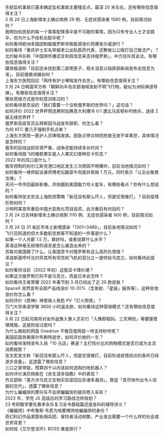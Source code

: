 东航坠机事故已基本确定坠机事故主要撞击点，最深 20 米左右，还有哪些信息值得关注？  
3 月 24 日上海新增本土确诊病例 29 例、无症状感染者 1580 例，目前情况如何？  
我明白给民航的每一个乘客配降落伞是不可能的事情，因为只有专业人士才会跳伞，但为什么不给机长配伞呢？  
如何看待欧洲多国因制裁俄罗斯导致能源涨价而爆发示威游行？  
如何看待「重庆护士实名举报老公出轨医药代表，还教唆公公殴打自己致流产」？  
北约秘书长称「中国用传播谎言和假信息来支持俄罗斯」，中方驳斥其说法，有哪些信息值得关注？  
媒体报道称「目前还未找到第二部黑匣子，相关消息以指挥部新闻发布会信息为准」，目前搜救进展如何？  
上海东方医院回应「网传有护士哮喘发作去世」，有哪些信息值得关注？  
3 月 24 日韩国军方称「朝鲜向半岛东部海域发射不明飞行物，疑似为洲际弹道导弹」，有哪些信息值得关注？  
哪些思维方式是你刻意训练过的？  
如何看待普京说的「我们需要一个没有俄罗斯的世界吗？」这句话？  
如何评价 2022 世界杯预选赛附加赛意大利爆冷 0:1 遭北马其顿补时绝杀，连续 2 届无缘世界杯？  
俄罗斯高级官员丘拜斯因乌战宣布辞职，你怎么看？  
为何 KFC 要几乎强制手机点单？  
上海东方医院一医护人员哮喘发病，因急诊停诊转院抢救无效不幸离世，具体情况是怎样的？  
俄军的前线战损异常严重，战争还能持续多长时间？  
如何看待路飞的橡胶果实是人人果实幻兽种尼卡形态？  
2022 年的风口是什么？  
俄军控制的别尔江斯克港口地区发生三次原因不明爆炸，目前当地情况如何？  
如何看待一律师起诉康师傅老坛酸菜牛肉面并索赔 1 万元，同时表示「让企业敬畏法律」？  
天问一号传回最新影像，并拍摄到美国毅力号火星车，有哪些看点？你有什么想说的？  
如何看待张文宏谈上海防控策略「新冠没有那么吓人，但是仗很难打」？目前疫情形势如何？  
沙特阿美宣布重启中国大型炼化项目投资，此次重启有何目的？  
3 月 24 日吉林新增本土确诊病例 1110 例、无症状感染者 900 例，目前情况如何？  
3 月 24 日 31 省区市本土新增感染「1301+3489」，目前各地情况如何？  
飞行员知道的但大多数航空旅客不知道的一件事是什么？  
如果一个人月薪 1.5 万，算好吗，或者说算什么水平？  
英语这种毫无规律的语言是怎么被造出来的？  
苏联对美国做了什么，让美国至今对俄罗斯有这么高的仇恨值？  
泽连斯基呼吁北约将其所有坦克和飞机的百分之一提供给乌克兰，如何看待此提议？  
如何看待当前（2022 年初）这股显卡降价潮？  
如果这次俄罗斯打的不是乌克兰，而是日本会怎样？  
如何看待王者荣耀 2022 年春节到 3 月已经出了近 20 款皮肤？  
SpaceX 突然宣布全部产品线涨价 10-20%（含发射、「星链」服务等），这种坐地涨价你怎么看？  
如何评价《原神》神里绫人角色 PV「灯火照夜」？  
万门大学承诺学够 3600 小时返全款，如何看待这种营销模式？还有哪些信息值得关注？  
3 月 22 日起河南将对省外返豫入豫人员实行「入豫即赋码、三天两检」等健康管理措施，这是防疫过度吗？  
为什么微软的网盘 Onedrive 不像百度网盘一样支持秒传呢？  
美国前国务卿奥尔布赖特逝世，如何评价她的一生？  
如何看待淘特宣布入局「10 元店」赛道？主打性价比的购物模式是否已成为主流消费趋势？  
张文宏发文称「新冠没有那么吓人，但是仗很难打，目前形成疫情拐点的条件已经逐步具备」，这透露了哪些信息？  
三口之家带娃，预算四千以内该如何选购扫地机器人？  
如何评价演员杨紫在《余生请多指教》中的表现？  
外交部称「美方涉乌克兰生物实验室回应存诸多漏洞」，敦促「其尽快作出令人信服的交代」，透露了哪些信息？  
为什么蝙蝠侠的摩托车不会把蝙蝠侠的披风卷入车轮？  
2022 年，学完 JS 高级后的学习路线怎样规划？  
23 考研数学要先看李永乐复习全书基础篇还是各科的辅导讲义？  
《蝙蝠侠》中布鲁斯·韦恩为啥要掩饰他蝙蝠侠的身份？  
奇幻科幻作品里那些佣兵团、冒险者活动频繁，产业发达需要一个什么样的社会或世界背景？  
如何给《艾尔登法环》BOSS 难度排行？  
